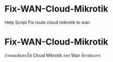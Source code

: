 # Fix-WAN-Cloud-Mikrotik
Help Script Fix route cloud mikrotik to wan

# Fix-WAN-Cloud-Mikrotik
กำหนดเส้นทางให้ Cloud Mikrotik ออก Wan ที่เราต้องการ
